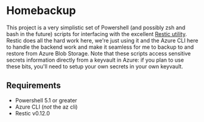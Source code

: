 # Homebackup
This project is a very simplistic set of Powershell (and possibly zsh and bash
in the future) scripts for interfacing with the excellent [Restic
utility](https://restic.readthedocs.io/en/latest/010_introduction.html). Restic
does all the hard work here, we're just using it and the Azure CLI here to
handle the backend work and make it seamless for me to backup to and restore
from Azure Blob Storage. Note that these scripts access sensitive secrets
information directly from a keyvault in Azure: if you plan to use these bits,
you'll need to setup your own secrets in your own keyvault. 

## Requirements
- Powershell 5.1 or greater
- Azure CLI (*not* the az cli)
- Restic v0.12.0
